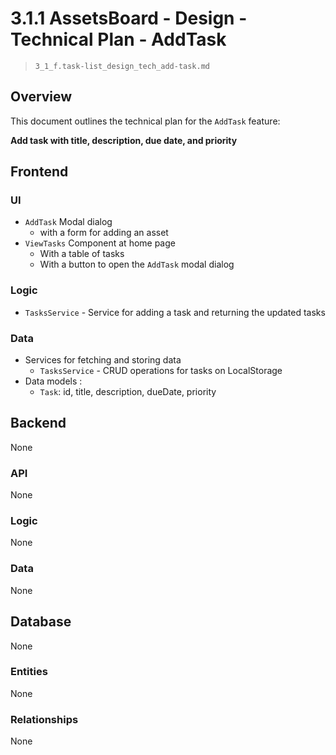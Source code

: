 # 3.1.1 AssetsBoard - Design - Technical Plan - AddTask 

> `3_1_f.task-list_design_tech_add-task.md`

## Overview

This document outlines the technical plan for the `AddTask` feature:

**Add task with title, description, due date, and priority**

## Frontend

### UI

- `AddTask` Modal dialog 
  - with a form for adding an asset
- `ViewTasks` Component at home page
  - With a table of tasks
  - With a button to open the `AddTask` modal dialog

### Logic

- `TasksService` - Service for adding a task and returning the updated tasks

### Data

- Services for fetching and storing data
  - `TasksService` - CRUD operations for tasks on LocalStorage
- Data models :
  - `Task`: id, title, description, dueDate, priority

## Backend
None

### API
None

### Logic
None

### Data
None


## Database
None

### Entities
None

### Relationships
None







